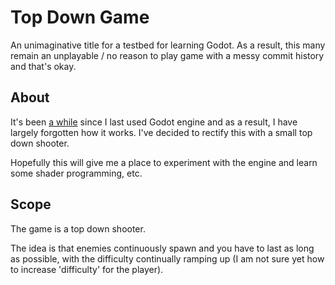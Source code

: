 # Top Down Game

An unimaginative title for a testbed for learning Godot.
As a result, this many remain an unplayable / no reason to play game with a messy commit history and that's okay.

## About

It's been [a while](https://github.com/rjkilpatrick/BrickFPS/commit/6c8351cce40567a2e3b5d1c02025e75c6e2d0ba2) since I last used Godot engine and as a result, I have largely forgotten how it works.
I've decided to rectify this with a small top down shooter.

Hopefully this will give me a place to experiment with the engine and learn some shader programming, etc.

## Scope

The game is a top down shooter.

The idea is that enemies continuously spawn and you have to last as long as possible, with the difficulty continually ramping up (I am not sure yet how to increase 'difficulty' for the player).
